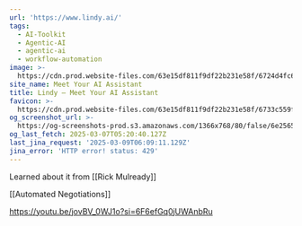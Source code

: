 ```yaml
---
url: 'https://www.lindy.ai/'
tags:
  - AI-Toolkit
  - Agentic-AI
  - agentic-ai
  - workflow-automation
image: >-
  https://cdn.prod.website-files.com/63e15df811f9df22b231e58f/6724d4fc6feb5bd8e70f34c3_opengraph-title.jpg
site_name: Meet Your AI Assistant
title: Lindy — Meet Your AI Assistant
favicon: >-
  https://cdn.prod.website-files.com/63e15df811f9df22b231e58f/6733c559fa6a679364b58973_32.png
og_screenshot_url: >-
  https://og-screenshots-prod.s3.amazonaws.com/1366x768/80/false/6e25654b1985f2e452b7996c3ca9892821fccebfb6979eaffcb9d50a323f8e66.jpeg
og_last_fetch: 2025-03-07T05:20:40.127Z
last_jina_request: '2025-03-09T06:09:11.129Z'
jina_error: 'HTTP error! status: 429'
---
```


Learned about it from [[Rick Mulready]]

[[Automated Negotiations]]


https://youtu.be/jovBV_0WJ1o?si=6F6efGq0jUWAnbRu
